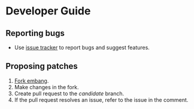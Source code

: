 # Developer Guide

## Reporting bugs

* Use [issue tracker](https://bitbucket.org/dtolpin/embang/issues) to
  report bugs and suggest features.

## Proposing patches

1. [Fork embang](https://bitbucket.org/dtolpin/embang/fork).
1. Make changes in the fork.
1. Create pull request to the *candidate* branch.
1. If the pull request resolves an issue, refer to the issue
   in the comment.


